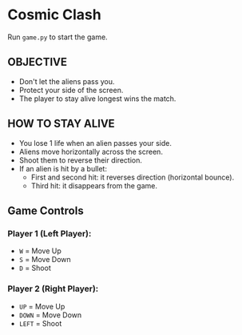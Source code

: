 # Cosmic Clash

Run `game.py` to start the game.

## OBJECTIVE
- Don't let the aliens pass you.
- Protect your side of the screen.
- The player to stay alive longest wins the match.

## HOW TO STAY ALIVE
- You lose 1 life when an alien passes your side.
- Aliens move horizontally across the screen.
- Shoot them to reverse their direction.
- If an alien is hit by a bullet:
  - First and second hit: it reverses direction (horizontal bounce).
  - Third hit: it disappears from the game.

## Game Controls
### Player 1 (Left Player):
- `W` = Move Up
- `S` = Move Down
- `D` = Shoot

### Player 2 (Right Player):
- `UP` = Move Up
- `DOWN` = Move Down
- `LEFT` = Shoot
